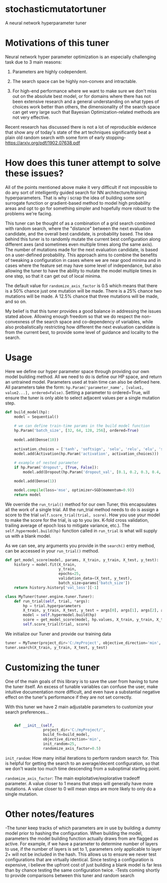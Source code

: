 # stochasticmutatortuner
A neural network hyperparameter tuner

# Motivations of this tuner

Neural network hyper parameter optimization is an especially challenging task due to 3 main reasons:

1) Parameters are highly codependent.

2) The search space can be highly non-convex and intractable.

3) For high-end performance where we want to make sure we don't miss out on the absolute best model, or for domains where there has not been extensive research and a general understanding on what types of choices work better than others, the dimensionality of the search space can get very large such that Bayesian Optimization-related methods are not very effective.

Recent research has discussed there is not a lot of reproducible evidence that show any of today's state of the art techniques significantly beat a plain old random search with some form of early stopping- https://arxiv.org/pdf/1902.07638.pdf

# How does this tuner attempt to solve these issues?

All of the points mentioned above make it very difficult if not impossible to do any sort of intelligently guided search for NN architecture/training hyperparameters. That is why i scrap the idea of building some sort surrogate function or gradient-based method to model high probability areas and opt to go for something simpler and hopefully more robust to the problems we're facing.

This tuner can be thought of as a combination of a grid search combined with random search, where the "distance" between the next evaluation candidate, and the overall best candidate, is probability based. The idea behind this tuner is to randomly mutate the current best configuration along different axes (and sometimes even multiple times along the same axis). The number of mutations made for the next evaluation candidate, is based on a user-defined probability. This approach aims to combine the benefits of tweaking a configuration in cases where we are near good minima and in cases where the feature set may have some level of independance, but also allowing the tuner to have the ability to mutate the model multiple times in one step, so that it can get out of local minima.

The default value for ```randomize_axis_factor``` is 0.5 which means that there is a 50% chance just one mutation will be made. There is a 25% chance two mutations will be made. A 12.5% chance that three mutations will be made, and so on.

My belief is that this tuner provides a good balance in addressing the issues stated above. Allowing enough freedom so that we do respect the non-convexness of the search space and co-dependency of variables, while also probalistically restricting how different the next evaluation candidate is from the current best, to provide some level of guidance and locality to the search.

# Usage

Here we define our hyper parameter space through providing our own model building method. All we need to do is define our HP space, and return an untrained model. Parameters used at train time can also be defined here. All parameters take the form: ```hp.Param('parameter_name', [value1, value2...], ordered=False)```. Setting a parameter to ordered=True, will ensure the tuner is only able to select adjacent values per a single mutation step.

```python
def build_model(hp):
    model = Sequential()
    
    # we can define train-time params in the build model function
    hp.Param('batch_size', [32, 64, 128, 256], ordered=True)
    
    model.add(Dense(10))
    
    activation_choices = ['tanh', 'softsign', 'selu', 'relu', 'elu', 'softplus']
    model.add(Activation(hp.Param('activation', activation_choices)))
    
    # example of nested parameter
    if hp.Param('dropout', [True, False]):
        model.add(Dropout(hp.Param('dropout_val', [0.1, 0.2, 0.3, 0.4, 0.5], ordered=True)))

    model.add(Dense(1))

    model.compile(loss='mse', optimizer=SGD(momentum=0.9))
    return model
```

We override the ```run_trial()``` method for our own Tuner, this encapsulates all the work of a single trial. All the run_trial method needs to do is assign a score to the trial ```self.score_trial(trial, score)```. How you use your model to make the score for the trial, is up to you (ex. K-fold cross validation, trailing average of epoch loss to mitigate variance, etc.). The ```self.hypermodel.build(hp)``` function called in ```run_trial``` is what will supply us with a blank model.

As we can see, any arguments you provide in the ```search()``` entry method, can be accessed in your ```run_trial()``` method.

```python
def get_model_score(model, params, X_train, y_train, X_test, y_test):
    history = model.fit(X_train,
                        y_train,
                        epochs=25,
                        validation_data=(X_test, y_test),
                        batch_size=params['batch_size'])
    return history.history['val_loss'][-1]

class MyTuner(tuner.engine.tuner.Tuner):
    def run_trial(self, trial, *args):
        hp = trial.hyperparameters
        X_train, y_train, X_test, y_test = args[0], args[1], args[2], args[3]
        model = self.hypermodel.build(hp)
        score = get_model_score(model, hp.values, X_train, y_train, X_test, y_test)
        self.score_trial(trial, score)
```

We initialize our Tuner and provide our training data

```python
tuner = MyTuner(project_dir='C:/myProject', objective_direction='min', hypermodel=build_model)
tuner.search(X_train, y_train, X_test, y_test)
```

# Customizing the tuner

One of the main goals of this library is to save the user from having to tune the tuner itself. An excess of tunable variables can confuse the user, make intuitive documentation more difficult, and even have a substantial negative effect on the tuner's performance if they are not set correctly.

With this tuner we have 2 main adjustable parameters to customize your search preferences...

```python

    def __init__(self,
                 project_dir='C:/myProject/',
                 build_fn=build_model,
                 objective_direction='min',
                 init_random=25,
                 randomize_axis_factor=0.5)
```

```init_random```: How many initial iterations to perform random search for. This is helpful for getting the search to an average/decent configuration, so that we don't waste too much time descending from a suboptimal starting point.

```randomize_axis_factor```: The main exploitative/explorative tradeoff parameter. A value closer to 1 means that steps will generally have more mutations. A value closer to 0 will mean steps are more likely to only do a single mutation.

# Other notes/features

-The tuner keep tracks of which parameters are in use by building a dummy model prior to hashing the configuration. When building the model, parameters the model building function actually draws from are flagged as active. For example, if we have a parameter to determine number of layers to use, if the number of layers is set to 1, parameters only applicable to layer 2+ will not be included in the hash. This allows us to ensure we never test configurations that are virtually identical. Since testing a configuration is expensive, i believe the upfront cost of just building a blank model is far less than by chance testing the same configuration twice.
-Tests coming shortly to provide comparisons between this tuner and random search
